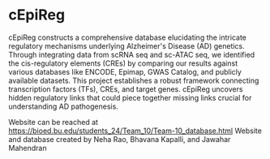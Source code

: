 # cEpiReg
cEpiReg constructs a comprehensive database elucidating the intricate regulatory mechanisms underlying Alzheimer's Disease (AD) genetics. Through integrating data from scRNA seq and sc-ATAC seq, we identified the cis-regulatory elements (CREs) by comparing our results against various databases like ENCODE, Epimap, GWAS Catalog, and publicly available datasets. This project establishes a robust framework connecting transcription factors (TFs), CREs, and target genes. cEpiReg uncovers hidden regulatory links that could piece together missing links crucial for understanding AD pathogenesis.

Website can be reached at https://bioed.bu.edu/students_24/Team_10/Team-10_database.html
Website and database created by Neha Rao, Bhavana Kapalli, and Jawahar Mahendran
